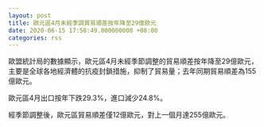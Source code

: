 ```yaml
---
layout: post
title: 歐元區4月未經季調貿易順差按年降至29億歐元
date: 2020-06-15 17:58:49.000000000 +08:00
categories: rss
---
```


歐盟統計局的數據顯示，歐元區4月未經季節調整的貿易順差按年降至29億歐元，主要是全球各地經濟體的抗疫封鎖措施，抑制了貿易量；去年同期貿易順差為155億歐元。

歐元區4月出口按年下跌29.3%，進口減少24.8%。

經季節調整後，歐元區貿易順差僅12億歐元，對上一個月達255億歐元。
